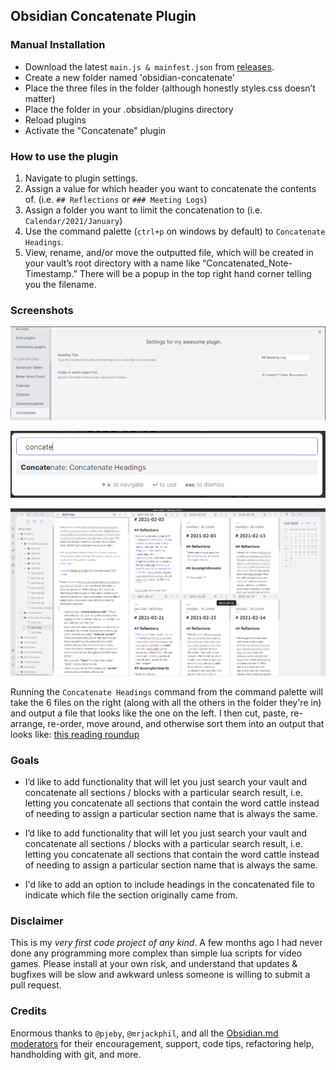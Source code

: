 ## Obsidian Concatenate Plugin

### Manual Installation

- Download the latest `main.js & mainfest.json` from [releases](https://github.com/eleanorkonik/concatenate/releases). 
- Create a new folder named 'obsidian-concatenate'
- Place the three files in the folder (although honestly styles.css doesn’t matter)
- Place the folder in your .obsidian/plugins directory
- Reload plugins
- Activate the "Concatenate" plugin

### How to use the plugin

1. Navigate to plugin settings. 
2. Assign a value for which header you want to concatenate the contents of. (i.e. `## Reflections` or `### Meeting Logs`) 
3. Assign a folder you want to limit the concatenation to (i.e. `Calendar/2021/January`) 
4. Use the command palette (`ctrl+p` on windows by default) to `Concatenate Headings`. 
5. View, rename, and/or move the outputted file, which will be created in your vault’s root directory with a name like “Concatenated_Note-Timestamp.” There will be a popup in the top right hand corner telling you the filename. 

### Screenshots

![image](settings.png)

![image](command_palette.png)

![image](daily-and-concatenated-note.PNG)

Running the `Concatenate Headings` command from the command palette will take the 6 files on the right (along with all the others in the folder they're in) and output a file that looks like the one on the left. I then cut, paste, re-arrange, re-order, move around, and otherwise sort them into an output that looks like: [this reading roundup](https://eleanorkonik.com/reading-roundup-edible-entrails-self-fermenting-wine/)

### Goals

* I’d like to add functionality that will let you just search your vault and concatenate all sections / blocks with a particular search result, i.e. letting you concatenate all sections that contain the word cattle instead of needing to assign a particular section name that is always the same.
* I’d like to add functionality that will let you just search your vault and concatenate all sections / blocks with a particular search result, i.e. letting you concatenate all sections that contain the word cattle instead of needing to assign a particular section name that is always the same. 

* I'd like to add an option to include headings in the concatenated file to indicate which file the section originally came from. 
### Disclaimer

This is my _very first code project of any kind_. A few months ago I had never done any programming more complex than simple lua scripts for video games. Please install at your own risk, and understand that updates & bugfixes will be slow and awkward unless someone is willing to submit a pull request. 

### Credits

Enormous thanks to `@pjeby`, `@mrjackphil`, and all the [Obsidian.md moderators](https://help.obsidian.md/Obsidian/Credits) for their encouragement, support, code tips, refactoring help, handholding with git, and more.  


